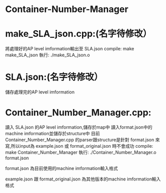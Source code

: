 # Container-Number-Manager

# make_SLA_json.cpp:(名字待修改）
將處理好的AP level imformation輸出至 SLA.json
  compile: make make_SLA_json
  執行: ./make_SLA_json.o
  
# SLA.json:(名字待修改）
儲存處理完的AP level imformation

# Container_Number_Manager.cpp:
讀入 SLA.json 的AP level imformation,儲存於map中
讀入format.json中的machine imformation並儲存於structure中
目前 Container_Number_Manager.cpp 的parser跟structure是針對 format.json 來寫,所以input為 example.json 或 format_original.json 時不會成功
  compile: make Container_Number_Manager
  執行: ./Container_Number_Manager.o format.json

format.json 為目前使用的machine imformation輸入格式

example.json 跟 format_original.json 為其他版本的machine imformation輸入格式

  
